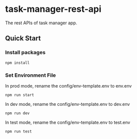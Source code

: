 # task-manager-rest-api
The rest APIs of task manager app. 

## Quick Start
### Install packages
```
npm install
```

### Set Environment File
In prod mode, rename the config/env-template.env to env.env
```
npm run start
```

In dev mode, rename the config/env-template.env to dev.env
```
npm run dev
```

In test mode, rename the config/env-template.env to test.env
```
npm run test
```
